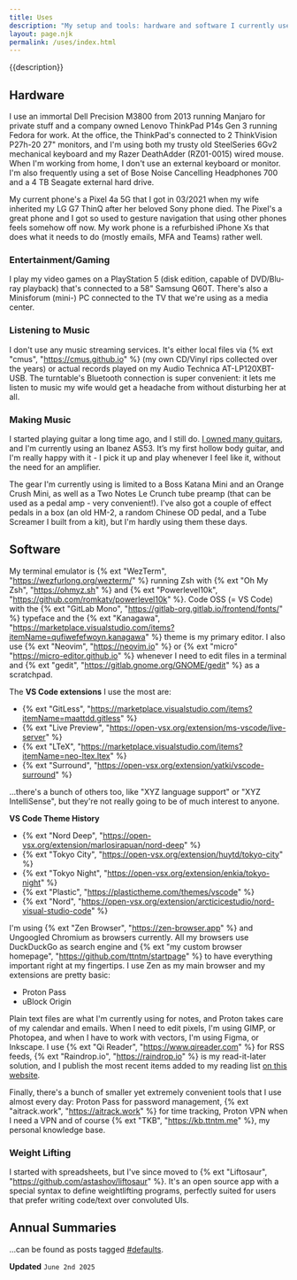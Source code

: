 ```yaml
---
title: Uses
description: "My setup and tools: hardware and software I currently use."
layout: page.njk
permalink: /uses/index.html
---
```


{{description}}

## Hardware

I use an immortal Dell Precision M3800 from 2013 running Manjaro for private stuff and a company owned Lenovo ThinkPad P14s Gen 3 running Fedora for work. At the office, the ThinkPad's connected to 2 ThinkVision P27h-20 27" monitors, and I'm using both my trusty old SteelSeries 6Gv2 mechanical keyboard and my Razer DeathAdder (RZ01-0015) wired mouse. When I'm working from home, I don't use an external keyboard or monitor. I'm also frequently using a set of Bose Noise Cancelling Headphones 700 and a 4 TB Seagate external hard drive.

My current phone's a Pixel 4a 5G that I got in 03/2021 when my wife inherited my LG G7 ThinQ after her beloved Sony phone died. The Pixel's a great phone and I got so used to gesture navigation that using other phones feels somehow off now. My work phone is a refurbished iPhone Xs that does what it needs to do (mostly emails, MFA and Teams) rather well.

### Entertainment/Gaming

I play my video games on a PlayStation 5 (disk edition, capable of DVD/Blu-ray playback) that's connected to a 58" Samsung Q60T. There's also a Minisforum (mini-) PC connected to the TV that we're using as a media center.

### Listening to Music

I don't use any music streaming services. It's either local files via {% ext "cmus", "https://cmus.github.io" %} (my own CD/Vinyl rips collected over the years) or actual records played on my Audio Technica AT-LP120XBT-USB. The turntable's Bluetooth connection is super convenient: it lets me listen to music my wife would get a headache from without disturbing her at all.

### Making Music

I started playing guitar a long time ago, and I still do. [I owned many guitars](/blog/six-string-memories/), and I'm currently using an Ibanez AS53. It’s my first hollow body guitar, and I'm really happy with it - I pick it up and play whenever I feel like it, without the need for an amplifier.

The gear I'm currently using is limited to a Boss Katana Mini and an Orange Crush Mini, as well as a Two Notes Le Crunch tube preamp (that can be used as a pedal amp - very convenient!). I've also got a couple of effect pedals in a box (an old HM-2, a random Chinese OD pedal, and a Tube Screamer I built from a kit), but I'm hardly using them these days.

## Software

My terminal emulator is {% ext "WezTerm", "https://wezfurlong.org/wezterm/" %} running Zsh with {% ext "Oh My Zsh", "https://ohmyz.sh" %} and {% ext "Powerlevel10k", "https://github.com/romkatv/powerlevel10k" %}. Code OSS (= VS Code) with the {% ext "GitLab Mono", "https://gitlab-org.gitlab.io/frontend/fonts/" %} typeface and the {% ext "Kanagawa", "https://marketplace.visualstudio.com/items?itemName=qufiwefefwoyn.kanagawa" %} theme is my primary editor. I also use {% ext "Neovim", "https://neovim.io" %} or {% ext "micro" "https://micro-editor.github.io" %} whenever I need to edit files in a terminal and {% ext "gedit", "https://gitlab.gnome.org/GNOME/gedit" %} as a scratchpad.

The **VS Code extensions** I use the most are:

- {% ext "GitLess", "https://marketplace.visualstudio.com/items?itemName=maattdd.gitless" %}
- {% ext "Live Preview", "https://open-vsx.org/extension/ms-vscode/live-server" %}
- {% ext "LTeX", "https://marketplace.visualstudio.com/items?itemName=neo-ltex.ltex" %}
- {% ext "Surround", "https://open-vsx.org/extension/yatki/vscode-surround" %}

...there's a bunch of others too, like "XYZ language support" or "XYZ IntelliSense", but they're not really going to be of much interest to anyone.

**VS Code Theme History**

- {% ext "Nord Deep", "https://open-vsx.org/extension/marlosirapuan/nord-deep" %}
- {% ext "Tokyo City", "https://open-vsx.org/extension/huytd/tokyo-city" %}
- {% ext "Tokyo Night", "https://open-vsx.org/extension/enkia/tokyo-night" %}
- {% ext "Plastic", "https://plastictheme.com/themes/vscode" %}
- {% ext "Nord", "https://open-vsx.org/extension/arcticicestudio/nord-visual-studio-code" %}

I'm using {% ext "Zen Browser", "https://zen-browser.app" %} and Ungoogled Chromium as browsers currently. All my browsers use DuckDuckGo as search engine and {% ext "my custom browser homepage", "https://github.com/ttntm/startpage" %} to have everything important right at my fingertips. I use Zen as my main browser and my extensions are pretty basic:

- Proton Pass
- uBlock Origin

Plain text files are what I'm currently using for notes, and Proton takes care of my calendar and emails. When I need to edit pixels, I'm using GIMP, or Photopea, and when I have to work with vectors, I'm using Figma, or Inkscape. I use {% ext "Qi Reader", "https://www.qireader.com" %} for RSS feeds, {% ext "Raindrop.io", "https://raindrop.io" %} is my read-it-later solution, and I publish the most recent items added to my reading list [on this website](/reading).

Finally, there's a bunch of smaller yet extremely convenient tools that I use almost every day: Proton Pass for password management, {% ext "aitrack.work", "https://aitrack.work" %} for time tracking, Proton VPN when I need a VPN and of course {% ext "TKB", "https://kb.ttntm.me" %}, my personal knowledge base.

### Weight Lifting

I started with spreadsheets, but I've since moved to {% ext "Liftosaur", "https://github.com/astashov/liftosaur" %}. It's an open source app with a special syntax to define weightlifting programs, perfectly suited for users that prefer writing code/text over convoluted UIs.

## Annual Summaries

...can be found as posts tagged [#defaults](/tags/defaults/).

<div class="hr shadow mb1"></div>

**Updated**
`June 2nd 2025`

